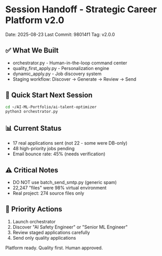 # Session Handoff - Strategic Career Platform v2.0
Date: 2025-08-23
Last Commit: 98014f1
Tag: v2.0.0

## ✅ What We Built
- orchestrator.py - Human-in-the-loop command center
- quality_first_apply.py - Personalization engine
- dynamic_apply.py - Job discovery system
- Staging workflow: Discover → Generate → Review → Send

## 🚀 Quick Start Next Session
```bash
cd ~/AI-ML-Portfolio/ai-talent-optimizer
python3 orchestrator.py
```

## 📊 Current Status
- 17 real applications sent (not 22 - some were DB-only)
- 48 high-priority jobs pending
- Email bounce rate: 45% (needs verification)

## ⚠️ Critical Notes
- DO NOT use batch_send_smtp.py (generic spam)
- 22,247 "files" were 98% virtual environment
- Real project: 274 source files only

## 🎯 Priority Actions
1. Launch orchestrator
2. Discover "AI Safety Engineer" or "Senior ML Engineer"  
3. Review staged applications carefully
4. Send only quality applications

Platform ready. Quality first. Human approved.
